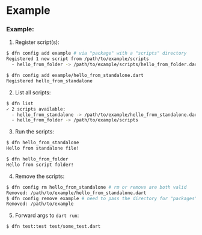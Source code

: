 # Example

### Example:

1. Register script(s):
  ```sh
  $ dfn config add example # via "package" with a "scripts" directory
  Registered 1 new script from /path/to/example/scripts
    - hello_from_folder -> /path/to/example/scripts/hello_from_folder.dart

  $ dfn config add example/hello_from_standalone.dart 
  Registered hello_from_standalone
  ```

2. List all scripts:
  ```sh
  $ dfn list
  ✓ 2 scripts available:
    - hello_from_standalone -> /path/to/example/hello_from_standalone.dart
    - hello_from_folder -> /path/to/example/scripts
  ```

3. Run the scripts:
  ```sh
  $ dfn hello_from_standalone
  Hello from standalone file!
  
  $ dfn hello_from_folder
  Hello from script folder!
  ```

4. Remove the scripts:
  ```sh
  $ dfn config rm hello_from_standalone # rm or remove are both valid
  Removed: /path/to/example/hello_from_standalone.dart
  $ dfn config remove example # need to pass the directory for "packages"
  Removed: /path/to/example
  ```

5. Forward args to `dart run`:
  ```sh
  $ dfn test:test test/some_test.dart
  ```
